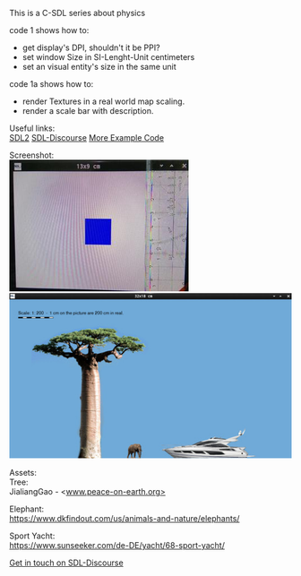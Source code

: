 This is a C-SDL series about physics

code 1 shows how to:  

  * get display's DPI, shouldn't it be PPI?
  * set window Size in SI-Lenght-Unit centimeters
  * set an visual entity's size in the same unit

code 1a shows how to:  
  * render Textures in a real world map scaling.
  * render a scale bar with description.

Useful links:  
[SDL2](https://www.libsdl.org/) [SDL-Discourse](https://discourse.libsdl.org) [More Example Code](https://gist.github.com/Acry/baa861b8e370c6eddbb18519c487d9d8)

Screenshot:  
![pic 0](./test.jpg)  
![pic 0a](./shot_0a_s.jpg)  

Assets:  
Tree:  
JialiangGao - <www.peace-on-earth.org>  

Elephant:  
<https://www.dkfindout.com/us/animals-and-nature/elephants/>  

Sport Yacht:  
<https://www.sunseeker.com/de-DE/yacht/68-sport-yacht/>  


[Get in touch on SDL-Discourse](https://discourse.libsdl.org/u/Acry/summary)
